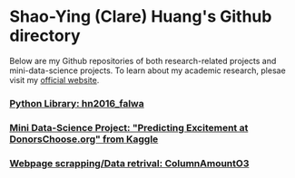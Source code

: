 # Shao-Ying (Clare) Huang's Github directory

Below are my Github repositories of both research-related projects and mini-data-science projects. To learn about my academic research, plesae visit my [official website](http://home.uchicago.edu/~csyhuang/).

### [Python Library: hn2016_falwa](http://github.com/csyhuang/hn2016_falwa)


### [Mini Data-Science Project: "Predicting Excitement at DonorsChoose.org" from Kaggle](http://github.com/csyhuang/DSaPP_RA_Project)

### [Webpage scrapping/Data retrival: ColumnAmountO3](https://github.com/csyhuang/ColumnAmountO3)
